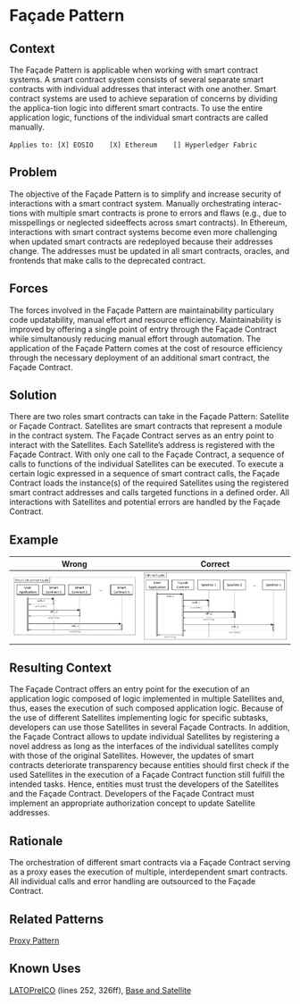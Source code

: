 # Façade Pattern
## Context
The Façade Pattern is applicable when working with smart contract systems. A smart contract system consists of several separate smart contracts with individual addresses that interact with one another. Smart contract systems are used to achieve separation of concerns by dividing the applica-tion logic into different smart contracts. To use the entire application logic, functions of the individual smart contracts are called manually.

``Applies to: [X] EOSIO    [X] Ethereum    [] Hyperledger Fabric``

## Problem
The objective of the Façade Pattern is to simplify and increase security of interactions with a smart contract system. Manually orchestrating interac-tions with multiple smart contracts is prone to errors and flaws (e.g., due to misspellings or neglected sideeffects across smart contracts). In Ethereum, interactions with smart contract systems become even more challenging when updated smart contracts are redeployed because their addresses change. The addresses must be updated in all smart contracts, oracles, and frontends that make calls to the deprecated contract.

## Forces
The forces involved in the Façade Pattern are maintainability particulary code updatability, manual effort and resource efficiency. Maintainability is improved by offering a single point of entry through the Façade Contract while simultanously reducing manual effort through automation. The application of the Façade Pattern comes at the cost of resource efficiency through the necessary deployment of an additional smart contract, the Façade Contract.

## Solution
There are two roles smart contracts can take in the Façade Pattern: Satellite or Façade Contract. Satellites are smart contracts that represent a module in the contract system. The Façade Contract serves as an entry point to interact with the Satellites. Each Satellite’s address is registered with the Façade Contract. With only one call to the Façade Contract, a sequence of calls to functions of the individual Satellites can be executed. To execute a certain logic expressed in a sequence of smart contract calls, the Façade Contract loads the instance(s) of the required Satellites using the registered smart contract addresses and calls targeted functions in a defined order. All interactions with Satellites and potential errors are handled by the Façade Contract.

## Example
Wrong | Correct
------------ | -------------
![Wrong](Façade%20Pattern%20-%20Direct%20Calls%20without%20Façade.png) | ![Correct](Façade%20Pattern%20-%20Direct%20via%20Façade.png)

## Resulting Context
The Façade Contract offers an entry point for the execution of an application logic composed of logic implemented in multiple Satellites and, thus, eases the execution of such composed application logic. Because of the use of different Satellites implementing logic for specific subtasks, developers can use those Satellites in several Façade Contracts. In addition, the Façade Contract allows to update individual Satellites by registering a novel address as long as the interfaces of the individual satellites comply with those of the original Satellites. However, the updates of smart contracts deteriorate transparency because entities should first check if the used Satellites in the execution of a Façade Contract function still fulfill the intended tasks. Hence, entities must trust the developers of the Satellites and the Façade Contract. Developers of the Façade Contract must implement an appropriate authorization concept to update Satellite addresses.

## Rationale
The orchestration of different smart contracts via a Façade Contract serving as a proxy eases the execution of multiple, interdependent smart contracts. All individual calls and error handling are outsourced to the Façade Contract.

## Related Patterns
[Proxy Pattern](/Architectural%20Patterns/Proxy%20Pattern/README.md#context)

## Known Uses
[LATOPreICO](https://etherscan.io/address/0x459F7854776ED005B6Ec63a88F834fDAB0B6993e#code) (lines 252, 326ff), [Base and Satellite](https://github.com/maxwoe/solidity_patterns/tree/master/maintenance/satellite)
